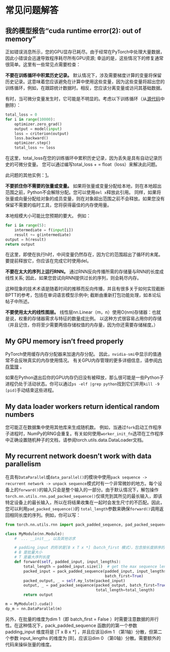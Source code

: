 

# 常见问题解答  

## 我的模型报告“cuda runtime error(2): out of memory”  

正如错误消息所示，您的GPU显存已耗尽。由于经常在PyTorch中处理大量数据，因此小错误会迅速导致程序耗尽所有GPU资源; 幸运的是，这些情况下的修复通常很简单。这里有一些常见点需要检查：  

**不要在训练循环中积累历史记录。** 默认情况下，涉及需要梯度计算的变量将保留历史记录。这意味着您应该避免在计算中使用这些变量，因为这些变量将超出您的训练循环，例如，在跟踪统计数据时。相反，您应该分离变量或访问其基础数据。  

有时，当可微分变量发生时，它可能是不明显的。考虑以下训练循环（从[源代码](https://discuss.pytorch.org/t/high-memory-usage-while-training/162)中删除）：  


```py
total_loss = 0
for i in range(10000):
    optimizer.zero_grad()
    output = model(input)
    loss = criterion(output)
    loss.backward()
    optimizer.step()
    total_loss += loss

```    

在这里，total_loss在您的训练循环中累积历史记录，因为丢失是具有自动记录历史的可微分变量。 您可以通过编写total_loss + = float（loss）来解决此问题。  

此问题的其他实例：[1](https://discuss.pytorch.org/t/resolved-gpu-out-of-memory-error-with-batch-size-1/3719)。  

**不要抓住你不需要的张量或变量。** 如果将张量或变量分配给本地，则在本地超出范围之前，Python不会解除分配。您可以使用`del x`释放此引用。 同样，如果将张量或向量分配给对象的成员变量，则在对象超出范围之前不会释放。如果您没有保留不需要的临时工具，您将获得最佳的内存使用量。  

本地规模大小可能比您预期的要大。 例如：  

```py
for i in range(5):
    intermediate = f(input[i])
    result += g(intermediate)
output = h(result)
return output

```  

在这里，即使在执行h时，中间变量仍然存在，因为它的范围超出了循环的末尾。要提前释放它，你应该在完成它时使用del。  

**不要在太大的序列上运行RNN。** 通过RNN反向传播所需的存储量与RNN的长度成线性关系; 因此，如果您尝试向RNN提供过长的序列，则会耗尽内存。

这种现象的技术术语是随着时间的推移而反向传播，并且有很多关于如何实现截断BPTT的参考，包括在单词语言模型示例中; 截断由重新打包功能处理，如本论坛帖子中所述。

**不要使用太大的线性图层。** 线性层nn.Linear（m，n）使用O(nm)存储器：也就是说，权重的存储器需求与特征的数量成比例。 以这种方式很容易占用你的存储（并且记住，你将至少需要两倍存储权值的内存量，因为你还需要存储梯度。）


## My GPU memory isn’t freed properly  

PyTorch使用缓存内存分配器来加速内存分配。 因此，`nvidia-smi`中显示的值通常不会反映真实的内存使用情况。 有关GPU内存管理的更多详细信息，请参阅[内存管理](cuda.html#cuda-memory-management) 。

如果在Python退出后你的GPU内存仍旧没有被释放，那么很可能是一些Python子进程仍处于活动状态。你可以通过`ps -elf |grep python`找到它们并用`kill -9 [pid]`手动结束这些进程。  

## My data loader workers return identical random numbers  

您可能正在数据集中使用其他库来生成随机数。 例如，当通过`fork`启动工作程序子进程时，NumPy的RNG会重复。有关如何使用`worker_init_fn`选项在工作程序中正确设置随机种子的文档，请参阅torch.utils.data.DataLoader文档。  

## My recurrent network doesn’t work with data parallelism  

在具有`DataParallel`或`data_parallel()`的模块中使用`pack sequence -> recurrent network -> unpack sequence`模式时有一个非常微妙的地方。每个设备上的`forward()`的输入只会是整个输入的一部分。由于默认情况下，解包操作`torch.nn.utils.rnn.pad_packed_sequence()`仅填充到其所见的最长输入，即该特定设备上的最长输入，所以在将结果收集在一起时会发生尺寸的不匹配。因此，您可以利用`pad_packed_sequence()`的 `total_length`参数来确保`forward()`调用返回相同长度的序列。例如，你可以写：


```py
from torch.nn.utils.rnn import pack_padded_sequence, pad_packed_sequence

class MyModule(nn.Module):
    #  ... __init__, 以及其他访求

    # padding_input 的形状是[B x T x *]（batch_first 模式），包含按长度排序的序列
    # B 是批量大小
    # T 是最大序列长度
    def forward(self, padded_input, input_lengths):
        total_length = padded_input.size(1)  # get the max sequence length
        packed_input = pack_padded_sequence(padded_input, input_lengths,
                                            batch_first=True)
        packed_output, _ = self.my_lstm(packed_input)
        output, _ = pad_packed_sequence(packed_output, batch_first=True,
                                        total_length=total_length)
        return output

m = MyModule().cuda()
dp_m = nn.DataParallel(m)

```  

另外，在批量的维度为dim 1（即 batch_first = False ）时需要注意数据的并行性。在这种情况下，pack_padded_sequence 函数的的第一个参数 padding_input 维度将是 [T x B x *] ，并且应该沿dim 1 （第1轴）分散，但第二个参数 input_lengths 的维度为 [B]，应该沿dim 0 （第0轴）分散。需要额外的代码来操纵张量的维度。
